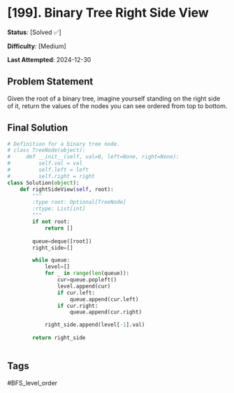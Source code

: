 # [199]. Binary Tree Right Side View

**Status**: [Solved ✅]

**Difficulty**: [Medium]

**Last Attempted**: 2024-12-30

## Problem Statement

Given the root of a binary tree, imagine yourself standing on the right side of it, return the values of the nodes you can see ordered from top to bottom.


## Final Solution

```python
# Definition for a binary tree node.
# class TreeNode(object):
#     def __init__(self, val=0, left=None, right=None):
#         self.val = val
#         self.left = left
#         self.right = right
class Solution(object):
    def rightSideView(self, root):
        """
        :type root: Optional[TreeNode]
        :rtype: List[int]
        """
        if not root:
            return []
        
        queue=deque([root])
        right_side=[]

        while queue:
            level=[]
            for _ in range(len(queue)):
                cur=queue.popleft()
                level.append(cur)
                if cur.left:
                    queue.append(cur.left)
                if cur.right:
                    queue.append(cur.right)

            right_side.append(level[-1].val)
        
        return right_side
            
```

## Tags
#BFS_level_order